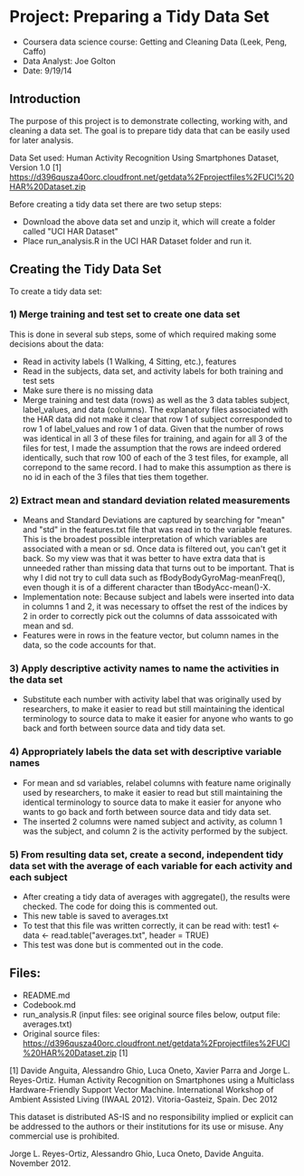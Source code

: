 # Project: Preparing a Tidy Data Set
* Coursera data science course: Getting and Cleaning Data (Leek, Peng, Caffo)
* Data Analyst: Joe Golton
* Date: 9/19/14

## Introduction
The purpose of this project is to demonstrate collecting, working with, and cleaning a data set.
The goal is to prepare tidy data that can be easily used for later analysis.

Data Set used: Human Activity Recognition Using Smartphones Dataset, Version 1.0 [1]
https://d396qusza40orc.cloudfront.net/getdata%2Fprojectfiles%2FUCI%20HAR%20Dataset.zip 

Before creating a tidy data set there are two setup steps:

* Download the above data set and unzip it, which will create a folder called "UCI HAR Dataset"
* Place run_analysis.R in the UCI HAR Dataset folder and run it.

## Creating the Tidy Data Set

To create a tidy data set:

### 1) Merge training and test set to create one data set

This is done in several sub steps, some of which required making some decisions about the data:

* Read in activity labels (1 Walking, 4 Sitting, etc.), features
* Read in the subjects, data set, and activity labels for both training and test sets
* Make sure there is no missing data
* Merge training and test data (rows) as well as the 3 data tables subject, label_values, and data (columns). The explanatory files associated with the HAR data did not make it clear that row 1 of subject corresponded to row 1 of label_values and row 1 of data. Given that the number of rows was identical in all 3 of these files for training, and again for all 3 of the files for test, I made the assumption that the rows are indeed ordered identically, such that row 100 of each of the 3 test files, for example, all correpond to the same record. I had to make this assumption as there is no id in each of the 3 files that ties them together.

### 2) Extract mean and standard deviation related measurements

* Means and Standard Deviations are captured by searching for "mean" and "std" in the features.txt file that was read in to the variable features. This is the broadest possible interpretation of which variables are associated with a mean or sd. Once data is filtered out, you can't get it back. So my view was that it was better to have extra data that is unneeded rather than missing data that turns out to be important. That is why I did not try to cull data such as fBodyBodyGyroMag-meanFreq(), even though it is of a different character than tBodyAcc-mean()-X.
* Implementation note: Because subject and labels were inserted into data in columns 1 and 2, it was necessary to offset the rest of the indices by 2 in order to correctly pick out the columns of data asssoicated with mean and sd.
* Features were in rows in the feature vector, but column names in the data, so the code accounts for that.

### 3) Apply descriptive activity names to name the activities in the data set
* Substitute each number with activity label that was originally used by researchers, to make it easier to read but still maintaining the identical terminology to source data to make it easier for anyone who wants to go back and forth between source data and tidy data set.


### 4) Appropriately labels the data set with descriptive variable names
* For mean and sd variables, relabel columns with feature name originally used by researchers, to make it easier to read but still maintaining the identical terminology to source data to make it easier for anyone who wants to go back and forth between source data and tidy data set.
* The inserted 2 columns were named subject and activity, as column 1 was the subject, and column 2 is the activity performed by the subject.

### 5) From resulting data set, create a second, independent tidy data set with the average of each variable for each activity and each subject
* After creating a tidy data of averages with aggregate(), the results were checked. The code for doing this is commented out.
* This new table is saved to averages.txt
* To test that this file was written correctly, it can be read with: test1 <- data <- read.table("averages.txt", header = TRUE)
* This test was done but is commented out in the code.

## Files:
* README.md
* Codebook.md
* run_analysis.R  (input files: see original source files below, output file: averages.txt)
* Original source files: https://d396qusza40orc.cloudfront.net/getdata%2Fprojectfiles%2FUCI%20HAR%20Dataset.zip [1]



[1] Davide Anguita, Alessandro Ghio, Luca Oneto, Xavier Parra and Jorge L. Reyes-Ortiz. Human Activity Recognition on Smartphones using a Multiclass Hardware-Friendly Support Vector Machine. International Workshop of Ambient Assisted Living (IWAAL 2012). Vitoria-Gasteiz, Spain. Dec 2012

This dataset is distributed AS-IS and no responsibility implied or explicit can be addressed to the authors or their institutions for its use or misuse. Any commercial use is prohibited.

Jorge L. Reyes-Ortiz, Alessandro Ghio, Luca Oneto, Davide Anguita. November 2012.